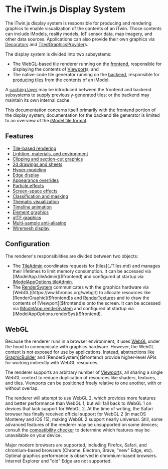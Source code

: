 # The iTwin.js Display System

The iTwin.js display system is responsible for producing and rendering graphics to enable visualization of the contents of an iTwin. Those contents can include iModels, reality models, IoT sensor data, map imagery, and other data sources. Applications can also provide their own graphics via [Decorators](../frontend/ViewDecorations.md) and [TiledGraphicsProvider](./TileGraphicsProvider.md)s.

The display system is divided into two subsystems:
- The WebGL-based tile renderer running on the [frontend](../frontend/index.md), responsible for displaying the contents of [Viewport]($frontend)s; and
- The native-code tile generator running on the [backend](../backend/index.md), responsible for [producing tiles](./TileFormat.md) from the contents of an iModel.

A [caching layer](./TileCache.md) may be introduced between the frontend and backend subsystems to supply previously-generated tiles; or the backend may maintain its own internal cache.

This documentation concerns itself primarily with the frontend portion of the display system; documentation for the backend tile generator is limited to an overview of the [iModel tile format](./TileFormat.md).

## Features

- [Tile-based rendering](./Tiles.md)
- [Lighting, materials, and environment](./Lighting.md)
- [Clipping and section-cut graphics](./Clipping.md)
- [2d drawings and sheets](./DrawingsAndSheets.md)
- [Hyper-modeling](./HyperModeling.md)
- [Edge display](./EdgeDisplay.md)
- [Appearance overrides](./SymbologyOverrides.md)
- [Particle effects](./ParticleEffects.md)
- [Screen-space effects](./ScreenSpaceEffects.md)
- [Classification and masking](./Classification.md)
- [Thematic visualization](./ThematicDisplay.md)
- [Timeline animation](./TimelineAnimation.md)
- [Element graphics](./ElementGraphics.md)
- [glTF graphics](./glTF.md)
- [Multi-sample anti-aliasing](./MSAA.md)
- [Wiremesh display](./Wiremesh.md)

## Configuration

The renderer's responsibilities are divided between two objects:

- The [TileAdmin]($frontend) coordinates requests for [tiles](./Tiles.md) and manages their lifetimes to limit memory consumption. It can be accessed via [IModelApp.tileAdmin]($frontend) and configured at startup via [IModelAppOptions.tileAdmin]($frontend).
- The [RenderSystem]($frontend) communicates with the graphics hardware via [WebGL](https://ww.khronos.org/webgl/) to allocate resources like [RenderGraphic]($frontend)s and [RenderTexture]($common)s and to draw the contents of [Viewport]($frontend)s onto the screen. It can be accessed via [IModelApp.renderSystem]($frontend) and configured at startup via [IModelAppOptions.renderSys]($frontend).

## WebGL

Because the renderer runs in a browser environment, it uses [WebGL](https://www.khronos.org/webgl/) under the hood to communicate with graphics hardware. However, the WebGL context is not exposed for use by applications. Instead, abstractions like [GraphicBuilder]($frontend) and [RenderSystem]($frontend) provide higher-level APIs for working indirectly with WebGL resources.

The renderer supports an arbitrary number of [Viewport]($frontend)s, all sharing a single WebGL context to reduce duplication of resources like shaders, textures, and tiles. Viewports can be positioned freely relative to one another, with or without overlap.

The renderer will attempt to use WebGL 2, which provides more features and better performance than WebGL 1; but will fall back to WebGL 1 on devices that lack support for WebGL 2. At the time of writing, the Safari browser has finally received official support for WebGL 2 (in macOS Monterey and iOS 15), making WebGL 2 support nearly universal. Still, some advanced features of the renderer may be unsupported on some devices; consult the [compatibility checker](https://connect-imodeljscompatibility.bentley.com/) to determine which features may be unavailable on your device.

Major modern browsers are supported, including Firefox, Safari, and chromium-based browsers (Chrome, Electron, Brave, "new" Edge, etc). Optimal graphics performance is observed in chromium-based browsers. Internet Explorer and "old" Edge are not supported.


